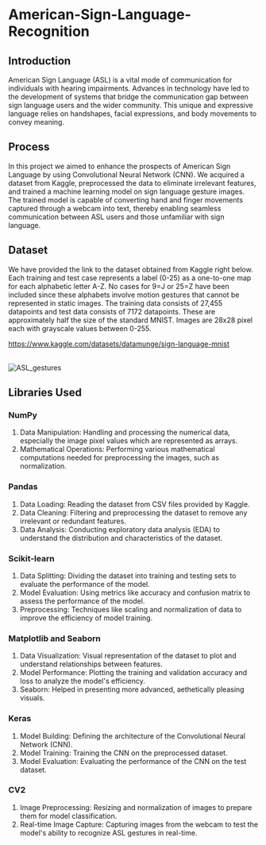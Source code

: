 # American-Sign-Language-Recognition

## Introduction
American Sign Language (ASL) is a vital mode of communication for individuals with hearing impairments. Advances in technology have led to the development of systems that bridge the communication gap between sign language users and the wider community. This unique and expressive language relies on handshapes, facial expressions, and body movements to convey meaning. 

## Process
In this project we aimed to enhance the prospects of American Sign Language by using Convolutional Neural Network (CNN). We acquired a dataset from Kaggle, preprocessed the data to eliminate irrelevant features, and trained a machine learning model on sign language gesture images. The trained model is capable of converting hand and finger movements captured through a webcam into text, thereby enabling seamless communication between ASL users and those unfamiliar with sign language.

## Dataset
We have provided the link to the dataset obtained from Kaggle right below. Each training and test case represents a label (0-25) as a one-to-one map for each alphabetic letter A-Z. No cases for 9=J or 25=Z have been included since these alphabets involve motion gestures that cannot be represented in static images. The training data consists of 27,455 datapoints and test data consists of 7172 datapoints. These are approximately half the size of the standard MNIST. Images are 28x28 pixel each with grayscale values between 0-255.

https://www.kaggle.com/datasets/datamunge/sign-language-mnist <br/><br/>

![ASL_gestures](https://github.com/Ipshita-Tandon/American-Sign-Language-Recognition/assets/120296010/afa1f73a-e0ff-4141-a0bf-a9a95278de1a)

## Libraries Used

### NumPy
1. Data Manipulation: Handling and processing the numerical data, especially the image pixel values which are represented as arrays.
2. Mathematical Operations: Performing various mathematical computations needed for preprocessing the images, such as normalization.

### Pandas
1. Data Loading: Reading the dataset from CSV files provided by Kaggle.
2. Data Cleaning: Filtering and preprocessing the dataset to remove any irrelevant or redundant features.
3. Data Analysis: Conducting exploratory data analysis (EDA) to understand the distribution and characteristics of the dataset.

### Scikit-learn
1. Data Splitting: Dividing the dataset into training and testing sets to evaluate the performance of the model.
2. Model Evaluation: Using metrics like accuracy and confusion matrix to assess the performance of the model.
3. Preprocessing: Techniques like scaling and normalization of data to improve the efficiency of model training.

### Matplotlib and Seaborn
1. Data Visualization: Visual representation of the dataset to plot and understand relationships between features.
2. Model Performance: Plotting the training and validation accuracy and loss to analyze the model's efficiency.
3. Seaborn: Helped in presenting more advanced, aethetically pleasing visuals.

### Keras
1. Model Building: Defining the architecture of the Convolutional Neural Network (CNN).
2. Model Training: Training the CNN on the preprocessed dataset.
3. Model Evaluation: Evaluating the performance of the CNN on the test dataset.

### CV2
1. Image Preprocessing: Resizing and normalization of images to prepare them for model classification.
2. Real-time Image Capture: Capturing images from the webcam to test the model's ability to recognize ASL gestures in real-time.



